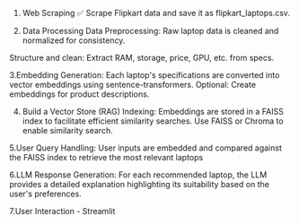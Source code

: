 1. Web Scraping ✅
  Scrape Flipkart data and save it as flipkart_laptops.csv.

2. Data Processing
Data Preprocessing: Raw laptop data is cleaned and normalized for consistency.

  Structure and clean:
  Extract RAM, storage, price, GPU, etc. from specs.

3.Embedding Generation: Each laptop's specifications are converted into vector embeddings using sentence-transformers.
  Optional: Create embeddings for product descriptions.


4. Build a Vector Store (RAG)
  Indexing: Embeddings are stored in a FAISS index to facilitate efficient similarity searches.
  Use FAISS or Chroma to enable similarity search.

5.User Query Handling: User inputs are embedded and compared against the FAISS index to retrieve the most relevant laptops

6.LLM Response Generation: For each recommended laptop, the LLM provides a detailed explanation highlighting its suitability based on the user's preferences.

7.User Interaction - Streamlit
